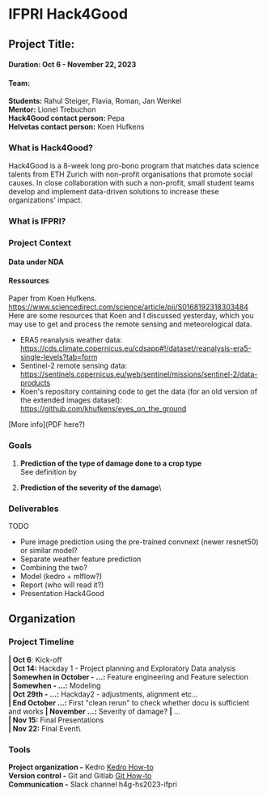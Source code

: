 # IFPRI Hack4Good

## Project Title: 
#### Duration: Oct 6 - November 22, 2023
#### Team: 
**Students:** Rahul Steiger, Flavia, Roman, Jan Wenkel\
**Mentor:** Lionel Trebuchon\
**Hack4Good contact person:** Pepa\
**Helvetas contact person:** Koen Hufkens

### What is Hack4Good?

Hack4Good is a 8-week long pro-bono program that matches data science talents from ETH Zurich with non-profit organisations that promote social causes. In close collaboration with such a non-profit, small student teams develop and implement data-driven solutions to increase these organizations' impact.

### What is IFPRI?


### Project Context

#### Data under NDA

#### Ressources
Paper from Koen Hufkens. https://www.sciencedirect.com/science/article/pii/S0168192318303484 Here are some resources that Koen and I discussed yesterday, which you may use to get and process the remote sensing and meteorological data.

- ERA5 reanalysis weather data: https://cds.climate.copernicus.eu/cdsapp#!/dataset/reanalysis-era5-single-levels?tab=form
- Sentinel-2 remote sensing data: https://sentinels.copernicus.eu/web/sentinel/missions/sentinel-2/data-products
- Koen's repository containing code to get the data (for an old version of the extended images dataset): https://github.com/khufkens/eyes_on_the_ground

 
[More info](PDF here?)

### Goals

1. **Prediction of the type of damage done to a crop type**\
See definition by 

2. **Prediction of the severity of the damage**\

### Deliverables
TODO
- Pure image prediction using the pre-trained convnext (newer resnet50) or similar model?
- Separate weather feature prediction
- Combining the two?
- Model (kedro + mlflow?)
- Report (who will read it?)
- Presentation Hack4Good

## Organization

### Project Timeline
**| Oct 6**: Kick-off\
**| Oct 14:** Hackday 1 - Project planning and Exploratory Data analysis\
**| Somewhen in October - ...:** Feature engineering and Feature selection\
**| Somewhen  - ...:** Modeling\
**| Oct 29th  - ...:** Hackday2 - adjustments, alignment etc...\
**| End October ...:** First "clean rerun" to check whether docu is sufficient and works
**| November ...:** Severity of damage?
**|** ...\
**| Nov 15:** Final Presentations\
**| Nov 22:** Final Event\

### Tools
**Project organization -** Kedro [Kedro How-to](howto-kedro.md)\
**Version control -** Git and Gitlab [Git How-to](howto-git.md)\
**Communication -** Slack channel h4g-hs2023-ifpri

